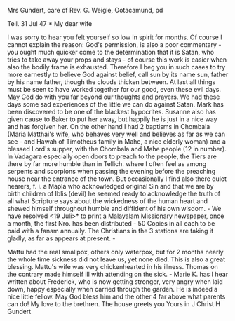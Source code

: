 Mrs Gundert, care of Rev. G. Weigle, Ootacamund, pd

 Tell. 31 Jul 47
 <Saturday>*
My dear wife

I was sorry to hear you felt yourself so low in spirit for months. Of course I cannot explain the reason: God's permission, is also a poor commentary - you ought much quicker come to the determination that it is Satan, who tries to take away your props and stays - of course this work is easier when also the bodily frame is exhausted. Therefore I beg you in such cases to try more earnestly to believe God against belief, call sun by its name sun, father by his name father, though the clouds thicken between. At last all things must be seen to have worked together for our good, even these evil days. May God do with you far beyond our thoughts and prayers. 
We had these days some sad experiences of the little we can do against Satan. Mark has been discovered to be one of the blackest hypocrites. Susanne also has given cause to Baker to put her away, but happily he is just in a nice way and has forgiven her. On the other hand I had 2 baptisms in Chombala (Maria Matthai's wife, who behaves very well and believes as far as we can see - and Hawah of Timotheus family in Mahe, a nice elderly woman) and a blessed Lord's supper, with the Chombala and Mahe people (12 in number). In Vadagara especially open doors to preach to the people, the Tiers are there by far more humble than in Tellich. where I often feel as among serpents and scorpions when passing the evening before the preaching house near the entrance of the town. But occasionally I find also there quiet hearers, f. i. a Mapla who acknowledged original Sin and that we are by birth children of Iblis (devil) he seemed ready to acknowledge the truth of all what Scripture says about the wickedness of the human heart and shewed himself throughout humble and diffident of his own wisdom. - We have resolved <19 Juli>* to print a Malayalam Missionary newspaper, once a month, the first Nro. has been distributed - 50 Copies in all each to be paid with a fanam annually. The Christians in the 3 stations are taking it gladly, as far as appears at present. -

Mattu had the real smallpox, others only waterpox, but for 2 months nearly the whole time sickness did not leave us, yet none died. This is also a great blessing. Mattu's wife was very chickenhearted in his illness. Thomas on the contrary made himself ill with attending on the sick. - Marie K. has I hear written about Frederick, who is now getting stronger, very angry when laid down, happy especially when carried through the garden. He is indeed a nice little fellow. May God bless him and the other 4 far above what parents can do! My love to the brethren. The house greets you 
 Yours in J Christ
 H Gundert
